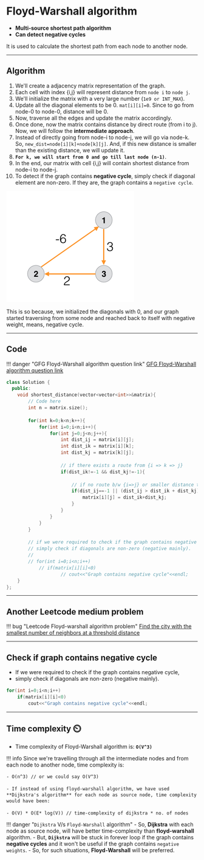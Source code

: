 # Floyd-Warshall algorithm

- **Multi-source shortest path algorithm**
- **Can detect negative cycles**

It is used to calculate the shortest path from each node to another node.

---

## Algorithm

1. We'll create a adjacency matrix representation of the graph.
2. Each cell with index {i,j} will represent distance from `node i` to `node j`.
3. We'll initialize the matrix with a very large number (`1e9 or INT_MAX`).
4. Update all the diagonal elements to be 0. `mat[i][i]=0`. Since to go from node-0 to node-0, distance will be 0.
5. Now, traverse all the edges and update the matrix accordingly.
6. Once done, now the matrix contains distance by direct route (from i to j). Now, we will follow the **intermediate approach**.
7. Instead of directly going from node-i to node-j, we will go via node-k. So, `new_dist=node[i][k]+node[k][j]`. And, if this new distance is smaller than the existing distance, we will update it.
8. **`For k, we will start from 0 and go till last node (n-1)`**.
9. In the end, our matrix with cell {i,j} will contain shortest distance from node-i to node-j.
10. To detect if the graph contains **negative cycle**, simply check if diagonal element are non-zero. If they are, the graph contains a `negative cycle`.

![negative graph](../../../images/dsa/graph/negative-cycle.png)

This is so because, we initialized the diagonals with 0, and our graph started traversing from some node and reached back to itself with negative weight, means, negative cycle.

---

## Code

!!! danger "GFG Floyd-Warshall algorithm question link"
    <a href="https://www.geeksforgeeks.org/problems/implementing-floyd-warshall2042/1" target="_blank">GFG Floyd-Warshall algorithm question link</a>

```cpp
class Solution {
  public:
	void shortest_distance(vector<vector<int>>&matrix){
	    // Code here
	    int n = matrix.size();
	    
	    for(int k=0;k<n;k++){
	        for(int i=0;i<n;i++){
	            for(int j=0;j<n;j++){
	                int dist_ij = matrix[i][j];
	                int dist_ik = matrix[i][k];
	                int dist_kj = matrix[k][j];
	                
	                // if there exists a route from {i => k => j}
	                if(dist_ik!=-1 && dist_kj!=-1){
	                    
	                    // if no route b/w {i=>j} or smaller distance through k
	                    if(dist_ij==-1 || (dist_ij > dist_ik + dist_kj)){
	                        matrix[i][j] = dist_ik+dist_kj;
	                    }
	                }
	            }
	        }
	    }

        // if we were required to check if the graph contains negative cycle,
        // simply check if diagonals are non-zero (negative mainly).
        //
        // for(int i=0;i<n;i++)
            // if(matrix[i][i]<0)
                    // cout<<"Graph contains negative cycle"<<endl;
	}
};
```

---

## Another Leetcode medium problem

!!! bug "Leetcode Floyd-warshall algorithm problem"
    <a href="https://leetcode.com/problems/find-the-city-with-the-smallest-number-of-neighbors-at-a-threshold-distance/description/" target="_blank">Find the city with the smallest number of neighbors at a threshold distance</a>

---

## Check if graph contains negative cycle

- If we were required to check if the graph contains negative cycle,
- simply check if diagonals are non-zero (negative mainly).

```cpp
for(int i=0;i<n;i++)
    if(matrix[i][i]<0)
        cout<<"Graph contains negative cycle"<<endl;
```

---

## Time complexity ⏲️

- Time complexity of Floyd-Warshall algorithm is: **`O(V^3)`**

!!! info
    Since we're travelling through all the intermediate nodes and from each node to another node, time complexity is:

    - O(n^3) // or we could say O(V^3)

    - If instead of using floyd-warshall algorithm, we have used **Dijkstra's algorithm** for each node as source node, time complexity would have been:

    - O(V) * O(E* log(V)) // time-complexity of dijkstra * no. of nodes

!!! danger "`Dijkstra` V/s `Floyd-Warshall` algorithm"
    - So, **Dijkstra** with each node as source node, will have better time-complexity than **floyd-warshall** algorithm.
    - But, **`Dijkstra`** will be stuck in forever loop if the graph contains **negative cycles** and it won't be useful if the graph contains `negative weights`.
    - So, for such situations, **Floyd-Warshall** will be preferred.
  